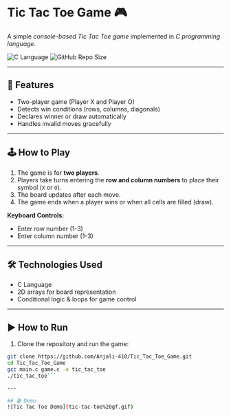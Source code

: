 # Tic Tac Toe Game 🎮

A simple *console-based Tic Tac Toe game* implemented in *C programming language*.

![C Language](https://img.shields.io/badge/Language-C-blue)
![GitHub Repo Size](https://img.shields.io/github/repo-size/Anjali-410/Tic_Tac_Toe_Game)

---

## 📌 Features
- Two-player game (Player X and Player O)  
- Detects win conditions (rows, columns, diagonals)  
- Declares winner or draw automatically  
- Handles invalid moves gracefully  

---

## 🕹 How to Play
1. The game is for **two players**.  
2. Players take turns entering the **row and column numbers** to place their symbol (`X` or `O`).  
3. The board updates after each move.  
4. The game ends when a player wins or when all cells are filled (draw).  

**Keyboard Controls:**  
- Enter row number (1-3)  
- Enter column number (1-3)  

---

## 🛠 Technologies Used
- C Language  
- 2D arrays for board representation  
- Conditional logic & loops for game control  

---

## ▶ How to Run
1. Clone the repository and run the game:  
```bash
git clone https://github.com/Anjali-410/Tic_Tac_Toe_Game.git
cd Tic_Tac_Toe_Game
gcc main.c game.c -o tic_tac_toe
./tic_tac_toe```

---

## 🎬 Demo
![Tic Tac Toe Demo](tic-tac-toe%20gf.gif)
